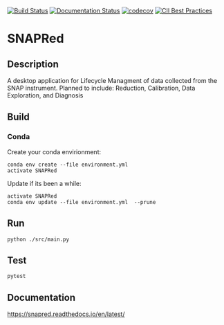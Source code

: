 <!-- Badges -->

[![Build Status](https://github.com/neutrons/SNAPRed/actions/workflows/actions.yml/badge.svg?branch=next)](https://github.com/neutrons/SNAPRed/actions/workflows/actions.yml?query=branch?next)
[![Documentation Status](https://readthedocs.org/projects/snapred/badge/?version=latest)](https://snapred.readthedocs.io/en/latest/?badge=latest)
[![codecov](https://codecov.io/gh/neutrons/SNAPRed/branch/next/graph/badge.svg)](https://codecov.io/gh/neutrons/SNAPRed/tree/next)
[![CII Best Practices](https://bestpractices.coreinfrastructure.org/projects/7193/badge)](https://bestpractices.coreinfrastructure.org/projects/7193)

<!-- End Badges -->


# SNAPRed
## Description

A desktop application for Lifecycle Managment of data collected from the SNAP instrument.
Planned to include: Reduction, Calibration, Data Exploration, and Diagnosis

## Build
### Conda
Create your conda envirionment:
```
conda env create --file environment.yml
activate SNAPRed
```

Update if its been a while:
```
activate SNAPRed
conda env update --file environment.yml  --prune
```


## Run

```
python ./src/main.py
```


## Test

```
pytest
```


## Documentation

https://snapred.readthedocs.io/en/latest/
